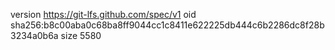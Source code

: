 version https://git-lfs.github.com/spec/v1
oid sha256:b8c00aba0c68ba8ff9044cc1c8411e622225db444c6b2286dc8f28b3234a0b6a
size 5580
